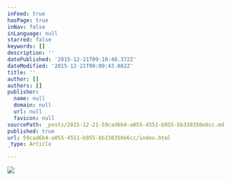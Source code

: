 ```yaml
---
inFeed: true
hasPage: true
inNav: false
inLanguage: null
starred: false
keywords: []
description: ''
datePublished: '2015-12-21T09:10:40.372Z'
dateModified: '2015-12-21T09:09:43.082Z'
title: ''
author: []
authors: []
publisher:
  name: null
  domain: null
  url: null
  favicon: null
sourcePath: _posts/2015-12-21-59cad6b4-a055-4551-b955-bb330350e6cc.md
published: true
url: 59cad6b4-a055-4551-b955-bb330350e6cc/index.html
_type: Article

---
```

![](https://the-grid-user-content.s3-us-west-2.amazonaws.com/11f95b56-ba74-45b9-b2e3-d40683e4e718.jpg)
